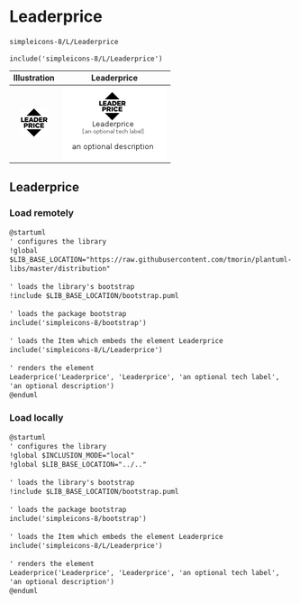 # Leaderprice


```text
simpleicons-8/L/Leaderprice
```

```text
include('simpleicons-8/L/Leaderprice')
```



| Illustration | Leaderprice |
| :---: | :---: |
| ![illustration for Illustration](../../simpleicons-8/L/Leaderprice.png) | ![illustration for Leaderprice](../../simpleicons-8/L/Leaderprice.Local.png) |




## Leaderprice

### Load remotely
```plantuml
@startuml
' configures the library
!global $LIB_BASE_LOCATION="https://raw.githubusercontent.com/tmorin/plantuml-libs/master/distribution"

' loads the library's bootstrap
!include $LIB_BASE_LOCATION/bootstrap.puml

' loads the package bootstrap
include('simpleicons-8/bootstrap')

' loads the Item which embeds the element Leaderprice
include('simpleicons-8/L/Leaderprice')

' renders the element
Leaderprice('Leaderprice', 'Leaderprice', 'an optional tech label', 'an optional description')
@enduml
```

### Load locally
```plantuml
@startuml
' configures the library
!global $INCLUSION_MODE="local"
!global $LIB_BASE_LOCATION="../.."

' loads the library's bootstrap
!include $LIB_BASE_LOCATION/bootstrap.puml

' loads the package bootstrap
include('simpleicons-8/bootstrap')

' loads the Item which embeds the element Leaderprice
include('simpleicons-8/L/Leaderprice')

' renders the element
Leaderprice('Leaderprice', 'Leaderprice', 'an optional tech label', 'an optional description')
@enduml
```

